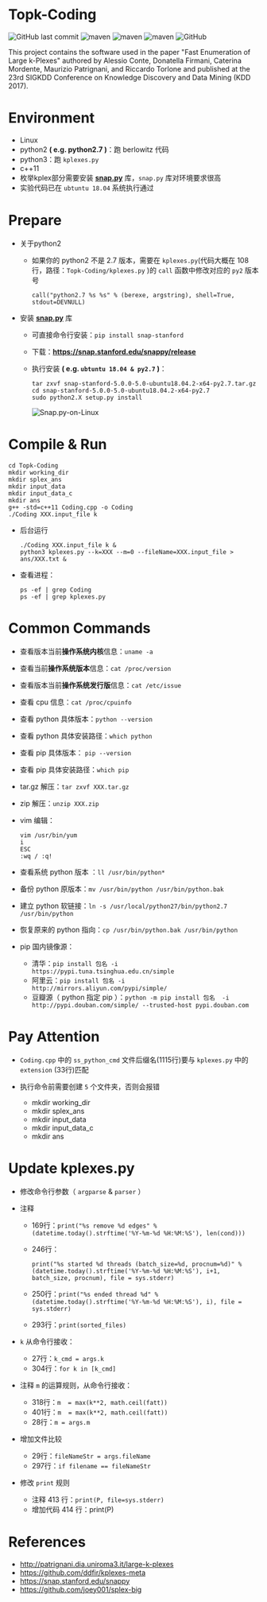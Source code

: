 # Topk-Coding
![GitHub last commit](https://img.shields.io/github/last-commit/leungll/Topk-Coding?color=9cf&style=flat-square)
![maven](https://img.shields.io/badge/C%2B%2B11-passing-red)
![maven](https://img.shields.io/badge/python2-passing-yellow)
![maven](https://img.shields.io/badge/python3-passing-blue)
![GitHub](https://img.shields.io/github/license/leungll/Topk-Coding?color=orange&style=flat-square)

This project contains the software used in the paper "Fast Enumeration of Large k-Plexes" authored by Alessio Conte, Donatella Firmani, Caterina Mordente, Maurizio Patrignani, and Riccardo Torlone and published at the 23rd SIGKDD Conference on Knowledge Discovery and Data Mining (KDD 2017).

# Environment
* Linux
* python2 **( e.g. python2.7 )**：跑 berlowitz 代码
* python3：跑 `kplexes.py`
* c++11
* 枚举kplex部分需要安装 **[snap.py](https://snap.stanford.edu/snappy/)** 库，`snap.py` 库对环境要求很高
* 实验代码已在 `ubtuntu 18.04` 系统执行通过

# Prepare
* 关于python2

    - 如果你的 python2 不是 2.7 版本，需要在 `kplexes.py`(代码大概在 108 行，路径：`Topk-Coding/kplexes.py` )的 `call` 函数中修改对应的 `py2` 版本号

        ```
        call("python2.7 %s %s" % (berexe, argstring), shell=True, stdout=DEVNULL)
        ```
* 安装 **[snap.py](https://snap.stanford.edu/snappy/)** 库
    - 可直接命令行安装：`pip install snap-stanford`
    - 下载：**https://snap.stanford.edu/snappy/release**
    - 执行安装 **( e.g. `ubtuntu 18.04 & py2.7` )**：

        ```
        tar zxvf snap-stanford-5.0.0-5.0-ubuntu18.04.2-x64-py2.7.tar.gz
        cd snap-stanford-5.0.0-5.0-ubuntu18.04.2-x64-py2.7
        sudo python2.X setup.py install
        ```

        ![Snap.py-on-Linux](https://cdn.jsdelivr.net/gh/leungll/ImgHosting/img/Snap.py-on-Linux.jpg)
# Compile & Run

```
cd Topk-Coding
mkdir working_dir
mkdir splex_ans
mkdir input_data
mkdir input_data_c
mkdir ans
g++ -std=c++11 Coding.cpp -o Coding
./Coding XXX.input_file k
```

- 后台运行
    ```
    ./Coding XXX.input_file k & 
    python3 kplexes.py --k=XXX --m=0 --fileName=XXX.input_file > ans/XXX.txt &
    ```

- 查看进程：
    ```
    ps -ef | grep Coding
    ps -ef | grep kplexes.py
    ```

# Common Commands
* 查看版本当前**操作系统内核**信息：`uname -a`
* 查看当前**操作系统版本**信息：`cat /proc/version`
* 查看版本当前**操作系统发行版**信息：`cat /etc/issue`
* 查看 cpu 信息：`cat /proc/cpuinfo`
* 查看 python 具体版本：`python --version`
* 查看 python 具体安装路径：`which python`
* 查看 pip 具体版本： `pip --version`
* 查看 pip 具体安装路径：`which pip`
* tar.gz 解压：`tar zxvf XXX.tar.gz`
* zip 解压：`unzip XXX.zip`
* vim 编辑：

    ```
    vim /usr/bin/yum 
    i 
    ESC 
    :wq / :q!
    ```
* 查看系统 python 版本 ：`ll /usr/bin/python*`
* 备份 python 原版本：`mv /usr/bin/python /usr/bin/python.bak`
* 建立 python 软链接：`ln -s /usr/local/python27/bin/python2.7 /usr/bin/python`
* 恢复原来的 python 指向：`cp /usr/bin/python.bak /usr/bin/python`
* pip 国内镜像源：
    - 清华：`pip install 包名 -i https://pypi.tuna.tsinghua.edu.cn/simple `
    - 阿里云：`pip install 包名 -i http://mirrors.aliyun.com/pypi/simple/`
    - 豆瓣源（ python 指定 pip ）：`python -m pip install 包名  -i http://pypi.douban.com/simple/ --trusted-host pypi.douban.com`

# Pay Attention
* `Coding.cpp` 中的 `ss_python_cmd` 文件后缀名(1115行)要与 `kplexes.py` 中的 `extension` (33行)匹配
* 执行命令前需要创建 `5` 个文件夹，否则会报错

    - mkdir working_dir
    - mkdir splex_ans
    - mkdir input_data
    - mkdir input_data_c
    - mkdir ans

# Update kplexes.py
* 修改命令行参数（ `argparse` & `parser` ）
* 注释

    - 169行：`print("%s remove %d edges" % (datetime.today().strftime('%Y-%m-%d %H:%M:%S'), len(cond)))`
    - 246行：
    
        ```
        print("%s started %d threads (batch_size=%d, procnum=%d)" % (datetime.today().strftime('%Y-%m-%d %H:%M:%S'), i+1, batch_size, procnum), file = sys.stderr)
        ```
    - 250行：`print("%s ended thread %d" % (datetime.today().strftime('%Y-%m-%d %H:%M:%S'), i), file = sys.stderr)`
    - 293行：`print(sorted_files)`
* `k` 从命令行接收：
    - 27行：`k_cmd = args.k`
    - 304行：`for k in [k_cmd]`
* 注释 `m` 的运算规则，从命令行接收：
    - 318行：`m  = max(k**2, math.ceil(fatt))`
    - 401行：`m  = max(k**2, math.ceil(fatt))`
    - 28行：`m = args.m`
* 增加文件比较
    - 29行：`fileNameStr = args.fileName`
    - 297行：`if filename == fileNameStr`
* 修改 `print` 规则
    * 注释 413 行：`print(P, file=sys.stderr)`
    * 增加代码 414 行：print(P)

# References
* http://patrignani.dia.uniroma3.it/large-k-plexes
* https://github.com/ddfir/kplexes-meta
* https://snap.stanford.edu/snappy
* https://github.com/joey001/splex-big
